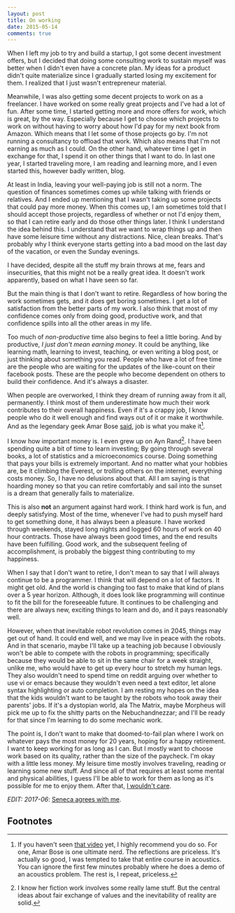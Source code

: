 ```yaml
---
layout: post
title: On working
date: 2015-05-14
comments: true
---
```


When I left my job to try and build a startup, I got some decent investment
offers, but I decided that doing some consulting work to sustain
myself was better when I didn't even have a concrete plan. My ideas
for a product didn't quite materialize since I gradually started
losing my excitement for them. I realized that I just wasn't
entrepreneur material.

Meanwhile, I was also getting some decent projects to work on as a
freelancer. I have worked on some really great projects and I've had a
lot of fun. After some time, I started getting more and more offers
for work, which is great, by the way. Especially because I get to
choose which projects to work on without having to worry about how I'd
pay for my next book from Amazon. Which means that I let some of those
projects go by. I'm not running a consultancy to offload that
work. Which also means that I'm not earning as much as I could. On the
other hand, whatever time I get in exchange for that, I spend it on
other things that I want to do. In last one year, I started traveling
more, I am reading and learning more, and I even started this, however
badly written, blog.

At least in India, leaving your well-paying job is still not a
norm. The question of finances sometimes comes up while talking with
friends or relatives. And I ended up mentioning that I wasn't taking
up some projects that could pay more money. When this comes up, I am
sometimes told that I should accept those projects, regardless of
whether or not I'd enjoy them, so that I can retire early and do those
other things later. I think I understand the idea behind this. I
understand that we want to wrap things up and then have some leisure
time without any distractions. Nice, clean breaks. That's probably why
I think everyone starts getting into a bad mood on the last day of the
vacation, or even the Sunday evenings.

I have decided, despite all the stuff my brain throws at me, fears and
insecurities, that this might not be a really great idea. It doesn't
work apparently, based on what I have seen so far.

But the main thing is that I don't want to retire. Regardless of how
boring the work sometimes gets, and it does get boring sometimes. I
get a lot of satisfaction from the better parts of my work. I also
think that most of my confidence comes only from doing good,
productive work, and that confidence spills into all the other areas
in my life.

Too much of *non-productive* time also begins to feel a little
boring. And by productive, *I just don't mean earning money*. It could
be anything, like learning math, learning to invest, teaching, 
or even writing a blog post, or just thinking about
something you read. People who have a lot of free time are the people
who are waiting for the updates of the like-count on their facebook
posts. These are the people who become dependent on others to build
their confidence. And it's always a disaster. 

When people are overworked, I think they dream of running away from it
all, permanently. I think most of them underestimate how much their
work contributes to their overall happiness. Even if it's a crappy
job, I know people who do it well enough and find ways out of it or
make it worthwhile. And as the legendary geek Amar
Bose [said][amar-bose], job is what you make it[^1].

I know how important money is. I even grew up on Ayn Rand[^2]. I have
been spending quite a bit of time to learn investing; By going through
several books, a lot of statistics and a microeconomics course. Doing
something that pays your bills is extremely important. And no matter
what your hobbies are, be it climbing the Everest, or trolling others
on the internet, everything costs money. So, I have no delusions about
that. All I am saying is that hoarding money so that you can retire
comfortably and sail into the sunset is a dream
that generally fails to materialize.

This is also **not** an argument against hard work. I think hard work
is fun, and deeply satisfying. Most of the time, whenever I've had to
push myself hard to get something done, it has always been a
pleasure. I have worked through weekends, stayed long nights and
logged 60 hours of work on 40 hour contracts. Those have always been
good times, and the end results have been fulfilling.  Good work, and
the subsequent feeling of accomplishment, is probably the biggest
thing contributing to my happiness.

When I say that I don't want to retire, I don't mean to say that I
will always continue to be a programmer. I think that will depend on a
lot of factors. It might get old. And the world is changing too fast
to make that kind of plans over a 5 year horizon. Although, it does
look like programming will continue to fit the bill for the
foreseeable future. It continues to be challenging and there are
always new, exciting things to learn and do, and it pays reasonably
well.

However, when that inevitable robot revolution comes in 2045, things
may get out of hand. It could end well, and we may live in peace with
the robots. And in that scenario, maybe I'll take up a teaching job
because I obviously won't be able to compete with the robots in
programming; specifically because they would be able to sit in the
same chair for a week straight, unlike me, who would have to get up
every hour to stretch my human legs. They also wouldn't need to spend
time on reddit arguing over whether to use vi or emacs because they
wouldn't even need a text editor, let alone syntax highlighting or
auto completion. I am resting my hopes on the idea that the kids
wouldn't want to be taught by the robots who took away their parents'
jobs.  If it's a dystopian world, ala The Matrix, maybe Morpheus will
pick me up to fix the shitty parts on the Nebuchandnezzar; and I'll be
ready for that since I'm learning to do some mechanic work.

The point is, I don't want to make that doomed-to-fail plan where I
work on whatever pays the most money for 20 years, hoping for a happy
retirement. I want to keep working for as long as I can. But I mostly
want to choose work based on its quality, rather than the size of the
paycheck. I'm okay with a little less money. My leisure time mostly
involves traveling, reading or learning some new stuff. And since all
of that requires at least some mental and physical abilities, I guess
I'll be able to work for them as long as it's possible for me to enjoy
them. After that, [I wouldn't care][being-mortal].

*EDIT: 2017-06*: [Seneca agrees with me](https://www.goodreads.com/book/show/97412.On_the_Shortness_of_Life]).

## Footnotes

[^1]: If you haven't seen [that video][amar-bose] yet, I highly
    recommend you do so. For one, Amar Bose is one ultimate
    nerd. The reflections are priceless. It's actually so good, I was
    tempted to take that entire course in acoustics. You can ignore
    the first few minutes probably where he does a demo of an
    acoustics problem. The rest is, I repeat, priceless.

[^2]: I know her fiction work involves some really lame
    stuff. But the central ideas about fair
    exchange of values and the inevitability of reality are solid.


[amar-bose]: https://youtu.be/N2UhSnvOcaE?t=3283
[being-mortal]: https://www.amazon.com/Being-Mortal-Medicine-What-Matters/dp/0805095152
